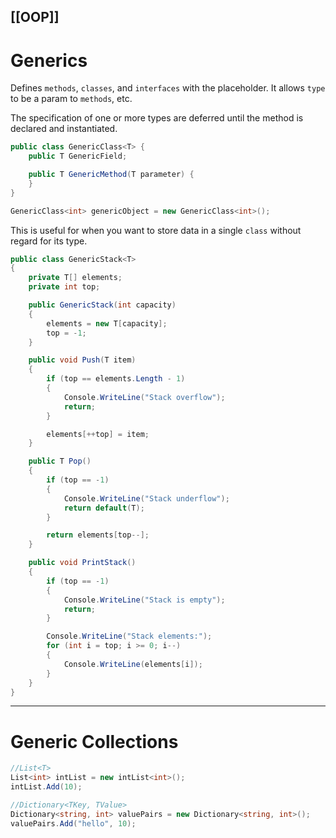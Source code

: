 [[OOP]]
---
# Generics

Defines `methods`, `classes`, and `interfaces` with the placeholder. It allows `type` to be a param to `methods`, etc.

The specification of one or more types are deferred until the method is declared and instantiated.

```csharp
public class GenericClass<T> {
	public T GenericField;

	public T GenericMethod(T parameter) {
	}
}
```

```csharp
GenericClass<int> genericObject = new GenericClass<int>();
```

This is useful for when you want to store data in a single `class` without regard for its type.

```csharp
public class GenericStack<T>
{
    private T[] elements;
    private int top;

    public GenericStack(int capacity)
    {
        elements = new T[capacity];
        top = -1;
    }

    public void Push(T item)
    {
        if (top == elements.Length - 1)
        {
            Console.WriteLine("Stack overflow");
            return;
        }

        elements[++top] = item;
    }

    public T Pop()
    {
        if (top == -1)
        {
            Console.WriteLine("Stack underflow");
            return default(T);
        }

        return elements[top--];
    }

    public void PrintStack()
    {
        if (top == -1)
        {
            Console.WriteLine("Stack is empty");
            return;
        }

        Console.WriteLine("Stack elements:");
        for (int i = top; i >= 0; i--)
        {
            Console.WriteLine(elements[i]);
        }
    }
}
```

---
# Generic Collections

```csharp
//List<T>
List<int> intList = new intList<int>();
intList.Add(10);
```

```csharp
//Dictionary<TKey, TValue>
Dictionary<string, int> valuePairs = new Dictionary<string, int>();
valuePairs.Add("hello", 10);
```
